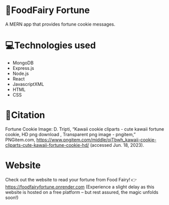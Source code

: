 # 💫FoodFairy Fortune
A MERN app that provides fortune cookie messages.

# 💻Technologies used
- MongoDB
- Express.js
- Node.js
- React
- JavascriptXML
- HTML
- CSS

# 📌Citation
Fortune Cookie Image:
D. Tripti, “Kawaii cookie cliparts - cute kawaii fortune cookie, HD png download , Transparent png image - pngitem,” PNGitem.com, https://www.pngitem.com/middle/oiTbwh_kawaii-cookie-cliparts-cute-kawaii-fortune-cookie-hd/ (accessed Jun. 18, 2023). 

# Website
Check out the website to read your fortune from Food Fairy! 👉 https://foodfairyfortune.onrender.com
(Experience a slight delay as this website is hosted on a free platform – but rest assured, the magic unfolds soon!)
